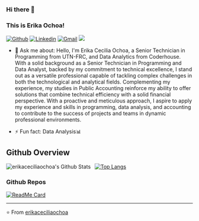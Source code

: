 ### Hi there 👋

### This is Erika Ochoa!

[![Github](https://img.shields.io/badge/-Github-000?style=flat&logo=Github&logoColor=white)](https://github.com/erikaceciliaochoa)
[![Linkedin](https://img.shields.io/badge/-LinkedIn-blue?style=flat&logo=Linkedin&logoColor=white)](https://www.linkedin.com/in/erika-ochoa-25a73820a/)
[![Gmail](https://img.shields.io/badge/-Gmail-c14438?style=flat&logo=Gmail&logoColor=white)](mailto:erikaceciliaochoa@gmail.com)
![](https://komarev.com/ghpvc/?username=erikaceciliaochoa&color=7957d5)

- 💬 Ask me about:
Hello, I'm Erika Cecilia Ochoa, a Senior Technician in Programming from UTN-FRC, and Data Analytics from Coderhouse. With a solid background as a Senior Technician in Programming and Data Analyst, backed by my commitment to technical excellence, I stand out as a versatile professional capable of tackling complex challenges in both the technological and analytical fields. Complementing my experience, my studies in Public Accounting reinforce my ability to offer solutions that combine technical efficiency with a solid financial perspective. With a proactive and meticulous approach, I aspire to apply my experience and skills in programming, data analysis, and accounting to contribute to the success of projects and teams in dynamic professional environments. 

- ⚡ Fun fact: Data Analysis📊

## Github Overview

<img align="left" alt="erikaceciliaochoa's Github Stats" src="https://github-readme-stats.vercel.app/api?username=erikaceciliaochoa&show_icons=true" />    &nbsp;
[![Top Langs](https://github-readme-stats.vercel.app/api/top-langs/?username=erikaceciliaochoa)](https://github.com/erikaceciliaochoa/github-readme-stats) 

### Github Repos

[![ReadMe Card](https://github-readme-stats.vercel.app/api/pin/?username=erikaceciliaochoa&repo=PowerBI-projects&show_owner=true)](https://github.com/erikaceciliaochoa/PowerBI-projects )

---
⭐️ From [erikaceciliaochoa](https://github.com/erikaceciliaochoa)

<!--![](https://img.shields.io/badge/Exp-4+yrs-red)
### ✨Visitors
[![ViewCount](https://views.whatilearened.today/views/github/ismlhbb/ismlhbb.svg?cache=remove)](#)
-->

<!--## Projects that I contributed to
[![ReadMe Card](https://github-readme-stats.vercel.app/api/pin/?username=erikaceciliaochoa&repo=BUET-CSE-Moodle-Web-Scraping&show_owner=true)](https://github.com/erikaceciliaochoa/BUET-CSE-Moodle-Web-Scraping) <br />
-->
<!--
![](https://img.shields.io/badge/Exp-4+yrs-red)
<summary>
  <a href="https://github.com/erikaceciliaochoa"><img src="https://img.shields.io/badge/-Expand%20to%20know%20more-b03544?style=for-the-badge" /></a>
</summary>
<img width="50%" align="right" src="https://github-readme-stats.vercel.app/api?username=erikaceciliaochoa&show_icons=true&hide_border=true" />
**erikaceciliaochoa/erikaceciliaochoa** is a ✨ _special_ ✨ repository because its `README.md` (this file) appears on your GitHub profile.

Here are some ideas to get you started:

- 🔭 I’m currently working on ...
- 🌱 I’m currently learning ...
- 👯 I’m looking to collaborate on ...
- 🤔 I’m looking for help with ...
- 💬 Ask me about ...
- 📫 How to reach me: ...
- 😄 Pronouns: ...
- ⚡ Fun fact: ...
-->

